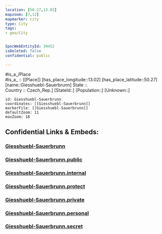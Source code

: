 ```yaml
---
location: [50.27,13.02] 
mapzoom: [7,12] 
mapmarker: city 
type: City
tags:
- geo/City


SpocWebEntityId: 30452
isDeleted: false
confidential: public

---
```

#is_a_/Place  
#is_a_ :: [[Place]] 
[has_place_longitude::13.02] 
[has_place_latitude::50.27] 
[name::Giesshuebl-Sauerbrunn] 
State ::  
Country :: Czech_Rep.] 
[StateId::] 
[Population::] 
[Unknown::] 


```leaflet
id: Giesshuebl-Sauerbrunn
coordinates: [[Giesshuebl-Sauerbrunn]] 
markerFile: [[Giesshuebl-Sauerbrunn]] 
defaultZoom: 11 
maxZoom: 18
```


## Confidential Links & Embeds: 

### [Giesshuebl-Sauerbrunn](/_Standards/Earth/Continent/Europe/Europe~Central/Czech_Republic/regions~Czech_Republic/Karlovarský/City/Giesshuebl-Sauerbrunn.md) 

### [Giesshuebl-Sauerbrunn.public](/_public/Earth/Continent/Europe/Europe~Central/Czech_Republic/regions~Czech_Republic/Karlovarský/City/Giesshuebl-Sauerbrunn.public.md) 

### [Giesshuebl-Sauerbrunn.internal](/_internal/Earth/Continent/Europe/Europe~Central/Czech_Republic/regions~Czech_Republic/Karlovarský/City/Giesshuebl-Sauerbrunn.internal.md) 

### [Giesshuebl-Sauerbrunn.protect](/_protect/Earth/Continent/Europe/Europe~Central/Czech_Republic/regions~Czech_Republic/Karlovarský/City/Giesshuebl-Sauerbrunn.protect.md) 

### [Giesshuebl-Sauerbrunn.private](/_private/Earth/Continent/Europe/Europe~Central/Czech_Republic/regions~Czech_Republic/Karlovarský/City/Giesshuebl-Sauerbrunn.private.md) 

### [Giesshuebl-Sauerbrunn.personal](/_personal/Earth/Continent/Europe/Europe~Central/Czech_Republic/regions~Czech_Republic/Karlovarský/City/Giesshuebl-Sauerbrunn.personal.md) 

### [Giesshuebl-Sauerbrunn.secret](/_secret/Earth/Continent/Europe/Europe~Central/Czech_Republic/regions~Czech_Republic/Karlovarský/City/Giesshuebl-Sauerbrunn.secret.md)

